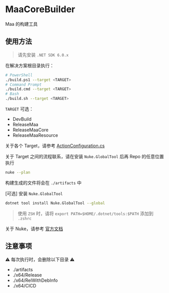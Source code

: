 # MaaCoreBuilder

Maa 的构建工具

## 使用方法

> 请先安装 `.NET SDK 6.0.x`

在解决方案根目录执行：

``` sh
# PowerShell
./build.ps1 --target <TARGET>
# Command Prompt
./build.cmd --target <TARGET>
# Bash
./build.sh --target <TARGET>
```

`TARGET` 可选：

- DevBuild
- ReleaseMaa
- ReleaseMaaCore
- ReleaseMaaResource

关于各个 Target，请参考 [ActionConfiguration.cs](./ActionConfiguration.cs)

关于 Target 之间的流程联系，请在安装 `Nuke.GlobalTool` 后再 Repo 的任意位置执行

``` sh
nuke --plan
```

构建生成的文件将会在 `./artifacts` 中

[可选] 安装 `Nuke.GlobalTool`

``` sh
dotnet tool install Nuke.GlobalTool --global
```

> 使用 `ZSH` 时，请将 `export PATH=$HOME/.dotnet/tools:$PATH` 添加到 `.zshrc`

关于 Nuke，请参考 [官方文档](https://nuke.build/index.html)

## 注意事项

⚠ 每次执行时，会删除以下目录 ⚠

- ./artifacts
- ./x64/Release
- ./x64/RelWithDebInfo
- ./x64/CICD
